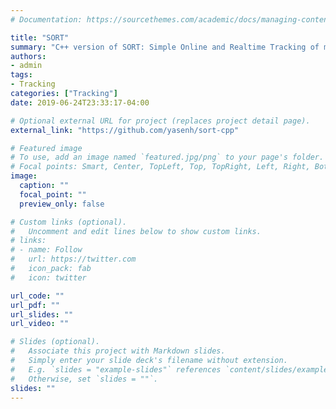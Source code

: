 ```yaml
---
# Documentation: https://sourcethemes.com/academic/docs/managing-content/

title: "SORT"
summary: "C++ version of SORT: Simple Online and Realtime Tracking of multiple objects in a video sequence"
authors:
- admin
tags: 
- Tracking
categories: ["Tracking"]
date: 2019-06-24T23:33:17-04:00

# Optional external URL for project (replaces project detail page).
external_link: "https://github.com/yasenh/sort-cpp"

# Featured image
# To use, add an image named `featured.jpg/png` to your page's folder.
# Focal points: Smart, Center, TopLeft, Top, TopRight, Left, Right, BottomLeft, Bottom, BottomRight.
image:
  caption: ""
  focal_point: ""
  preview_only: false

# Custom links (optional).
#   Uncomment and edit lines below to show custom links.
# links:
# - name: Follow
#   url: https://twitter.com
#   icon_pack: fab
#   icon: twitter

url_code: ""
url_pdf: ""
url_slides: ""
url_video: ""

# Slides (optional).
#   Associate this project with Markdown slides.
#   Simply enter your slide deck's filename without extension.
#   E.g. `slides = "example-slides"` references `content/slides/example-slides.md`.
#   Otherwise, set `slides = ""`.
slides: ""
---
```

